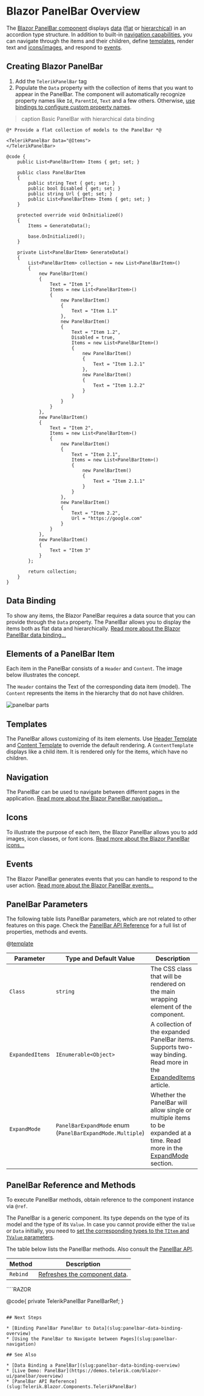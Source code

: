 
# Blazor PanelBar Overview

The <a href="https://www.telerik.com/blazor-ui/panelbar" target="_blank">Blazor PanelBar component</a> displays [data](slug:panelbar-data-binding-overview) ([flat](slug:panelbar-data-binding-flat) or [hierarchical](slug:panelbar-data-binding-hierarchical)) in an accordion type structure. In addition to built-in [navigation capabilities](slug:panelbar-navigation), you can navigate through the items and their children, define [templates](slug:panelbar-templates), render text and [icons/images](slug:panelbar-icons), and respond to [events](slug:panelbar-events).


## Creating Blazor PanelBar

1. Add the `TelerikPanelBar` tag
1. Populate the `Data` property with the collection of items that you want to appear in the PanelBar. The component will automatically recognize property names like `Id`, `ParentId`, `Text` and a few others. Otherwise, [use bindings to configure custom property names](slug:panelbar-data-binding-overview#data-bindings).

>caption Basic PanelBar with hierarchical data binding

````RAZOR
@* Provide a flat collection of models to the PanelBar *@

<TelerikPanelBar Data="@Items">
</TelerikPanelBar>

@code {
    public List<PanelBarItem> Items { get; set; }

    public class PanelBarItem
    {
        public string Text { get; set; }
        public bool Disabled { get; set; }
        public string Url { get; set; }
        public List<PanelBarItem> Items { get; set; }
    }

    protected override void OnInitialized()
    {
        Items = GenerateData();

        base.OnInitialized();
    }

    private List<PanelBarItem> GenerateData()
    {
        List<PanelBarItem> collection = new List<PanelBarItem>()
        {
            new PanelBarItem()
            {
                Text = "Item 1",
                Items = new List<PanelBarItem>()
                {
                    new PanelBarItem()
                    {
                        Text = "Item 1.1"
                    },
                    new PanelBarItem()
                    {
                        Text = "Item 1.2",
                        Disabled = true,
                        Items = new List<PanelBarItem>()
                        {
                            new PanelBarItem()
                            {
                                Text = "Item 1.2.1"
                            },
                            new PanelBarItem()
                            {
                                Text = "Item 1.2.2"
                            }
                        }
                    }
                }
            },
            new PanelBarItem()
            {
                Text = "Item 2",
                Items = new List<PanelBarItem>()
                {
                    new PanelBarItem()
                    {
                        Text = "Item 2.1",
                        Items = new List<PanelBarItem>()
                        {
                            new PanelBarItem()
                            {
                                Text = "Item 2.1.1"
                            }
                        }
                    },
                    new PanelBarItem()
                    {
                        Text = "Item 2.2",
                        Url = "https://google.com"
                    }
                }
            },
            new PanelBarItem()
            {
                Text = "Item 3"
            }
        };

        return collection;
    }
}
````

## Data Binding

To show any items, the Blazor PanelBar requires a data source that you can provide through the `Data` property. The PanelBar allows you to display the items both as flat data and hierarchically. [Read more about the Blazor PanelBar data binding...](slug:panelbar-data-binding-overview)

## Elements of a PanelBar Item

Each item in the PanelBar consists of a `Header` and `Content`. The image below illustrates the concept.

The `Header` contains the Text of the corresponding data item (model). The `Content` represents the items in the hierarchy that do not have children.

![panelbar parts](images/panelbar-parts-overview.png)

## Templates

The PanelBar allows customizing of its item elements. Use [Header Template](slug:panelbar-templates-header) and [Content Template](slug:panelbar-templates-content) to override the default rendering. A `ContentTemplate` displays like a child item. It is rendered only for the items, which have no children.

## Navigation

The PanelBar can be used to navigate between different pages in the application. [Read more about the Blazor PanelBar navigation...](slug:panelbar-navigation)

## Icons

To illustrate the purpose of each item, the Blazor PanelBar allows you to add images, icon classes, or font icons. [Read more about the Blazor PanelBar icons...](slug:panelbar-icons)

## Events

The Blazor PanelBar generates events that you can handle to respond to the user action. [Read more about the Blazor PanelBar events...](slug:panelbar-events)

## PanelBar Parameters

The following table lists PanelBar parameters, which are not related to other features on this page. Check the [PanelBar API Reference](slug:Telerik.Blazor.Components.TelerikPanelBar) for a full list of properties, methods and events.

@[template](/_contentTemplates/common/parameters-table-styles.md#table-layout)

| Parameter | Type and Default Value | Description |
|---|---|---|
| `Class` | `string` | The CSS class that will be rendered on the main wrapping element of the component.|
| `ExpandedItems` | `IEnumerable<Object>` | A collection of the expanded PanelBar items. Supports two-way binding. Read more in the [ExpandedItems](slug:panelbar-expand-items) article. |
| `ExpandMode` | `PanelBarExpandMode` enum <br/> (`PanelBarExpandMode.Multiple`) | Whether the PanelBar will allow single or multiple items to be expanded at a time. Read more in the [ExpandMode](slug:panelbar-expand-items#expandmode) section. |

## PanelBar Reference and Methods

To execute PanelBar methods, obtain reference to the component instance via `@ref`.

The PanelBar is a generic component. Its type depends on the type of its model and the type of its `Value`. In case you cannot provide either the `Value` or `Data` initially, you need to [set the corresponding types to the `TItem` and `TValue` parameters](slug:common-features-data-binding-overview#component-type).

The table below lists the PanelBar methods. Also consult the [PanelBar API](slug:Telerik.Blazor.Components.TelerikPanelBar).

| Method | Description |
| --- | --- |
| `Rebind` | [Refreshes the component data](slug:panelbar-refresh-data#rebind-method). |

<div class="skip-repl"></div>
````RAZOR
<TelerikPanelBar @ref="@PanelBarRef" .../>

@code{
    private TelerikPanelBar PanelBarRef;
}
````

## Next Steps

* [Binding PanelBar PanelBar to Data](slug:panelbar-data-binding-overview)
* [Using the PanelBar to Navigate between Pages](slug:panelbar-navigation)

## See Also

* [Data Binding a PanelBar](slug:panelbar-data-binding-overview)
* [Live Demo: PanelBar](https://demos.telerik.com/blazor-ui/panelbar/overview)
* [PanelBar API Reference](slug:Telerik.Blazor.Components.TelerikPanelBar)

